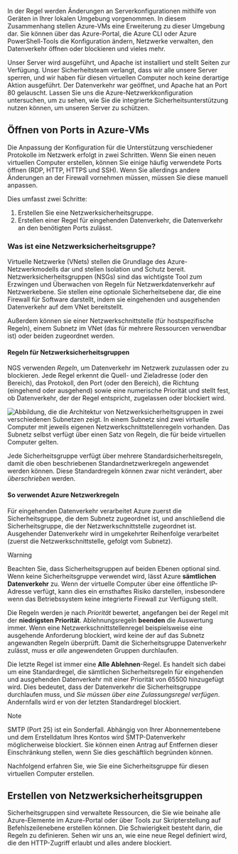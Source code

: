 In der Regel werden Änderungen an Serverkonfigurationen mithilfe von Geräten in Ihrer lokalen Umgebung vorgenommen. In diesem Zusammenhang stellen Azure-VMs eine Erweiterung zu dieser Umgebung dar. Sie können über das Azure-Portal, die Azure CLI oder Azure PowerShell-Tools die Konfiguration ändern, Netzwerke verwalten, den Datenverkehr öffnen oder blockieren und vieles mehr.

Unser Server wird ausgeführt, und Apache ist installiert und stellt Seiten zur Verfügung. Unser Sicherheitsteam verlangt, dass wir alle unsere Server sperren, und wir haben für diesen virtuellen Computer noch keine derartige Aktion ausgeführt. Der Datenverkehr war geöffnet, und Apache hat an Port 80 gelauscht. Lassen Sie uns die Azure-Netzwerkkonfiguration untersuchen, um zu sehen, wie Sie die integrierte Sicherheitsunterstützung nutzen können, um unseren Server zu schützen.

## <a name="opening-ports-in-azure-vms"></a>Öffnen von Ports in Azure-VMs

<!-- TODO: The Azure portal is inconsistent here in applying the NSG. By default, new VMs are locked down. 

Apps can make outgoing requests, but the only inbound traffic allowed is from the virtual network (e.g., other resources on the same local network) and from Azure Load Balancer (probe checks). -->

Die Anpassung der Konfiguration für die Unterstützung verschiedener Protokolle im Netzwerk erfolgt in zwei Schritten. Wenn Sie einen neuen virtuellen Computer erstellen, können Sie einige häufig verwendete Ports öffnen (RDP, HTTP, HTTPS und SSH). Wenn Sie allerdings andere Änderungen an der Firewall vornehmen müssen, müssen Sie diese manuell anpassen.

Dies umfasst zwei Schritte:

1. Erstellen Sie eine Netzwerksicherheitsgruppe.
2. Erstellen einer Regel für eingehenden Datenverkehr, die Datenverkehr an den benötigten Ports zulässt.

### <a name="what-is-a-network-security-group"></a>Was ist eine Netzwerksicherheitsgruppe?

Virtuelle Netzwerke (VNets) stellen die Grundlage des Azure-Netzwerkmodells dar und stellen Isolation und Schutz bereit. Netzwerksicherheitsgruppen (NSGs) sind das wichtigste Tool zum Erzwingen und Überwachen von Regeln für Netzwerkdatenverkehr auf Netzwerkebene. Sie stellen eine optionale Sicherheitsebene dar, die eine Firewall für Software darstellt, indem sie eingehenden und ausgehenden Datenverkehr auf dem VNet bereitstellt. 

Außerdem können sie einer Netzwerkschnittstelle (für hostspezifische Regeln), einem Subnetz im VNet (das für mehrere Ressourcen verwendbar ist) oder beiden zugeordnet werden. 

#### <a name="security-group-rules"></a>Regeln für Netzwerksicherheitsgruppen

NGS verwenden _Regeln_, um Datenverkehr im Netzwerk zuzulassen oder zu blockieren. Jede Regel erkennt die Quell- und Zieladresse (oder den Bereich), das Protokoll, den Port (oder den Bereich), die Richtung (eingehend oder ausgehend) sowie eine numerische Priorität und stellt fest, ob Datenverkehr, der der Regel entspricht, zugelassen oder blockiert wird.

![Abbildung, die die Architektur von Netzwerksicherheitsgruppen in zwei verschiedenen Subnetzen zeigt. In einem Subnetz sind zwei virtuelle Computer mit jeweils eigenen Netzwerkschnittstellenregeln vorhanden.  Das Subnetz selbst verfügt über einen Satz von Regeln, die für beide virtuellen Computer gelten. ](../media/7-nsg-rules.png)

Jede Sicherheitsgruppe verfügt über mehrere Standardsicherheitsregeln, damit die oben beschriebenen Standardnetzwerkregeln angewendet werden können. Diese Standardregeln können zwar nicht verändert, aber _überschrieben_ werden.

#### <a name="how-azure-uses-network-rules"></a>So verwendet Azure Netzwerkregeln

Für eingehenden Datenverkehr verarbeitet Azure zuerst die Sicherheitsgruppe, die dem Subnetz zugeordnet ist, und anschließend die Sicherheitsgruppe, die der Netzwerkschnittstelle zugeordnet ist. Ausgehender Datenverkehr wird in umgekehrter Reihenfolge verarbeitet (zuerst die Netzwerkschnittstelle, gefolgt vom Subnetz).

> [!WARNING]  
> Beachten Sie, dass Sicherheitsgruppen auf beiden Ebenen optional sind. Wenn keine Sicherheitsgruppe verwendet wird, lässt Azure **sämtlichen Datenverkehr** zu. Wenn der virtuelle Computer über eine öffentliche IP-Adresse verfügt, kann dies ein ernsthaftes Risiko darstellen, insbesondere wenn das Betriebssystem keine integrierte Firewall zur Verfügung stellt.

Die Regeln werden je nach _Priorität_ bewertet, angefangen bei der Regel mit der **niedrigsten Priorität**. Ablehnungsregeln **beenden** die Auswertung immer. Wenn eine Netzwerkschnittstellenregel beispielsweise eine ausgehende Anforderung blockiert, wird keine der auf das Subnetz angewandten Regeln überprüft. Damit die Sicherheitsgruppe Datenverkehr zulässt, muss er _alle_ angewendeten Gruppen durchlaufen.

Die letzte Regel ist immer eine **Alle Ablehnen**-Regel. Es handelt sich dabei um eine Standardregel, die sämtlichen Sicherheitsregeln für eingehenden und ausgehenden Datenverkehr mit einer Priorität von 65500 hinzugefügt wird. Dies bedeutet, dass der Datenverkehr die Sicherheitsgruppe durchlaufen muss, und _Sie müssen über eine Zulassungsregel verfügen_. Andernfalls wird er von der letzten Standardregel blockiert.

> [!NOTE]  
> SMTP (Port 25) ist ein Sonderfall. Abhängig von Ihrer Abonnementebene und dem Erstelldatum Ihres Kontos wird SMTP-Datenverkehr möglicherweise blockiert. Sie können einen Antrag auf Entfernen dieser Einschränkung stellen, wenn Sie dies geschäftlich begründen können.

Nachfolgend erfahren Sie, wie Sie eine Sicherheitsgruppe für diesen virtuellen Computer erstellen.

## <a name="creating-network-security-groups"></a>Erstellen von Netzwerksicherheitsgruppen

Sicherheitsgruppen sind verwaltete Ressourcen, die Sie wie beinahe alle Azure-Elemente im Azure-Portal oder über Tools zur Skripterstellung auf Befehlszeilenebene erstellen können. Die Schwierigkeit besteht darin, die Regeln zu definieren. Sehen wir uns an, wie eine neue Regel definiert wird, die den HTTP-Zugriff erlaubt und alles andere blockiert.